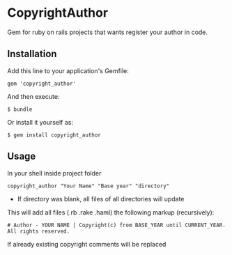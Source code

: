 # CopyrightAuthor

Gem for ruby on rails projects that wants register your author in code.

## Installation

Add this line to your application's Gemfile:

    gem 'copyright_author'

And then execute:

    $ bundle

Or install it yourself as:

    $ gem install copyright_author

## Usage

In your shell inside project folder

	copyright_author "Your Name" "Base year" "directory"

- If directory was blank, all files of all directories will update

This will add all files (.rb .rake .haml) the following markup (recursively):

	# Author - YOUR NAME | Copyright(c) from BASE_YEAR until CURRENT_YEAR. All rights reserved.

If already existing copyright comments will be replaced